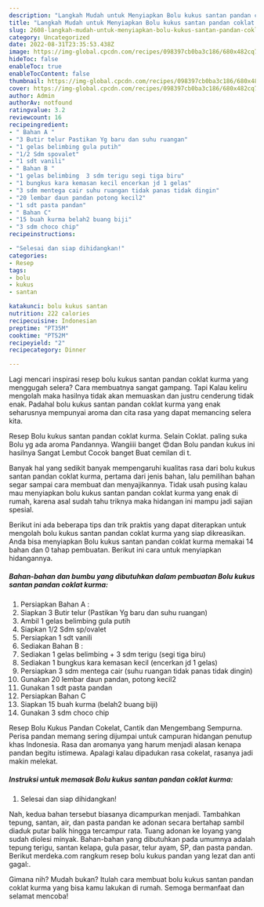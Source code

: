 ```yaml
---
description: "Langkah Mudah untuk Menyiapkan Bolu kukus santan pandan coklat kurma yang Lezat, Buat Buka Puasa Bikin Ngiler"
title: "Langkah Mudah untuk Menyiapkan Bolu kukus santan pandan coklat kurma yang Lezat, Buat Buka Puasa Bikin Ngiler"
slug: 2608-langkah-mudah-untuk-menyiapkan-bolu-kukus-santan-pandan-coklat-kurma-yang-lezat-buat-buka-puasa-bikin-ngiler
category: Uncategorized
date: 2022-08-31T23:35:53.438Z
image: https://img-global.cpcdn.com/recipes/098397cb0ba3c186/680x482cq70/bolu-kukus-santan-pandan-coklat-kurma-foto-resep-utama.jpg
hideToc: false
enableToc: true
enableTocContent: false
thumbnail: https://img-global.cpcdn.com/recipes/098397cb0ba3c186/680x482cq70/bolu-kukus-santan-pandan-coklat-kurma-foto-resep-utama.jpg
cover: https://img-global.cpcdn.com/recipes/098397cb0ba3c186/680x482cq70/bolu-kukus-santan-pandan-coklat-kurma-foto-resep-utama.jpg
author: Admin
authorAv: notfound
ratingvalue: 3.2
reviewcount: 16
recipeingredient:
- " Bahan A "
- "3 Butir telur Pastikan Yg baru dan suhu ruangan"
- "1 gelas belimbing gula putih"
- "1/2 Sdm spovalet"
- "1 sdt vanili"
- " Bahan B "
- "1 gelas belimbing  3 sdm terigu segi tiga biru"
- "1 bungkus kara kemasan kecil encerkan jd 1 gelas"
- "3 sdm mentega cair suhu ruangan tidak panas tidak dingin"
- "20 lembar daun pandan potong kecil2"
- "1 sdt pasta pandan"
- " Bahan C"
- "15 buah kurma belah2 buang biji"
- "3 sdm choco chip"
recipeinstructions:

- "Selesai dan siap dihidangkan!"
categories:
- Resep
tags:
- bolu
- kukus
- santan

katakunci: bolu kukus santan 
nutrition: 222 calories
recipecuisine: Indonesian
preptime: "PT35M"
cooktime: "PT52M"
recipeyield: "2"
recipecategory: Dinner

---
```



Lagi mencari inspirasi resep bolu kukus santan pandan coklat kurma yang menggugah selera? Cara membuatnya sangat gampang. Tapi Kalau keliru mengolah maka hasilnya tidak akan memuaskan dan justru cenderung tidak enak. Padahal bolu kukus santan pandan coklat kurma yang enak seharusnya mempunyai aroma dan cita rasa yang dapat memancing selera kita.


Resep Bolu kukus santan pandan coklat kurma. Selain Coklat. paling suka Bolu yg ada aroma Pandannya. Wangiiii banget 😍dan Bolu pandan kukus ini hasilnya Sangat Lembut Cocok banget Buat cemilan di t.

Banyak hal yang sedikit banyak mempengaruhi kualitas rasa dari bolu kukus santan pandan coklat kurma, pertama dari jenis bahan, lalu pemilihan bahan segar sampai cara membuat dan menyajikannya. Tidak usah pusing kalau mau menyiapkan bolu kukus santan pandan coklat kurma yang enak di rumah, karena asal sudah tahu triknya maka hidangan ini mampu jadi sajian spesial.


Berikut ini ada beberapa tips dan trik praktis yang dapat diterapkan untuk mengolah bolu kukus santan pandan coklat kurma yang siap dikreasikan. Anda bisa menyiapkan Bolu kukus santan pandan coklat kurma memakai 14 bahan dan 0 tahap pembuatan. Berikut ini cara untuk menyiapkan hidangannya.

<!--inarticleads1-->

##### Bahan-bahan dan bumbu yang dibutuhkan dalam pembuatan Bolu kukus santan pandan coklat kurma:

1. Persiapkan  Bahan A :
1. Siapkan 3 Butir telur (Pastikan Yg baru dan suhu ruangan)
1. Ambil 1 gelas belimbing gula putih
1. Siapkan 1/2 Sdm sp/ovalet
1. Persiapkan 1 sdt vanili
1. Sediakan  Bahan B :
1. Sediakan 1 gelas belimbing + 3 sdm terigu (segi tiga biru)
1. Sediakan 1 bungkus kara kemasan kecil (encerkan jd 1 gelas)
1. Persiapkan 3 sdm mentega cair (suhu ruangan tidak panas tidak dingin)
1. Gunakan 20 lembar daun pandan, potong kecil2
1. Gunakan 1 sdt pasta pandan
1. Persiapkan  Bahan C
1. Siapkan 15 buah kurma (belah2 buang biji)
1. Gunakan 3 sdm choco chip


Resep Bolu Kukus Pandan Cokelat, Cantik dan Mengembang Sempurna. Perisa pandan memang sering dijumpai untuk campuran hidangan penutup khas Indonesia. Rasa dan aromanya yang harum menjadi alasan kenapa pandan begitu istimewa. Apalagi kalau dipadukan rasa cokelat, rasanya jadi makin melekat. 

<!--inarticleads2-->

##### Instruksi untuk memasak Bolu kukus santan pandan coklat kurma:


1. Selesai dan siap dihidangkan!

Nah, kedua bahan tersebut biasanya dicampurkan menjadi. Tambahkan tepung, santan, air, dan pasta pandan ke adonan secara bertahap sambil diaduk putar balik hingga tercampur rata. Tuang adonan ke loyang yang sudah diolesi minyak. Bahan-bahan yang dibutuhkan pada umumnya adalah tepung terigu, santan kelapa, gula pasar, telur ayam, SP, dan pasta pandan. Berikut merdeka.com rangkum resep bolu kukus pandan yang lezat dan anti gagal:. 

Gimana nih? Mudah bukan? Itulah cara membuat bolu kukus santan pandan coklat kurma yang bisa kamu lakukan di rumah. Semoga bermanfaat dan selamat mencoba!
